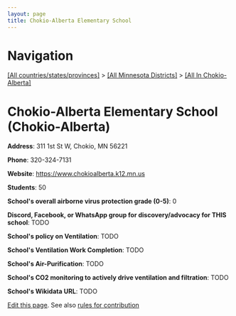 ```yaml
---
layout: page
title: Chokio-Alberta Elementary School
---
```

# Navigation

[[All countries/states/provinces]](../../..) > [[All Minnesota Districts]](../..) > [[All In Chokio-Alberta]](..)

# Chokio-Alberta Elementary School (Chokio-Alberta)

**Address**: 311 1st St W, Chokio, MN 56221

**Phone**: 320-324-7131

**Website**: <https://www.chokioalberta.k12.mn.us>

**Students**: 50

**School's overall airborne virus protection grade (0-5)**: 0

**Discord, Facebook, or WhatsApp group for discovery/advocacy for THIS school**: TODO

**School's policy on Ventilation**: TODO

**School's Ventilation Work Completion**: TODO

**School's Air-Purification**: TODO

**School's CO2 monitoring to actively drive ventilation and filtration**: TODO

**School's Wikidata URL**: TODO


[Edit this page](https://github.com/ventilate-schools/MN/edit/main/./Chokio-Alberta/Chokio-Alberta_Elementary_School.md). See also [rules for contribution](../../../contribution-rules/)